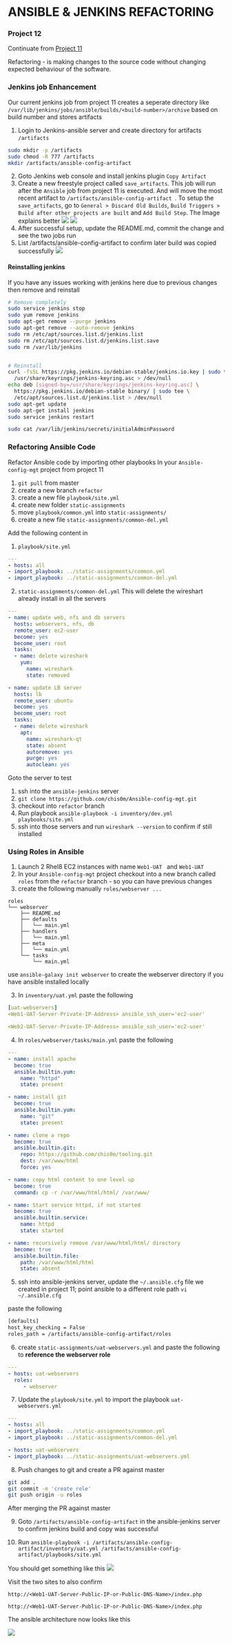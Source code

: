 # ANSIBLE & JENKINS REFACTORING

### Project 12

Continuate from [Project 11](/p-11-ansible-config-mgt.md)

Refactoring - is making changes to the source code without changing expected behaviour of the software.

### Jenkins job Enhancement
Our current jenkins job from project 11 creates a seperate directory like `/var/lib/jenkins/jobs/ansible/builds/<build-number>/archive` based on build number and stores artifacts

1. Login to Jenkins-ansible server and create directory for artifacts `/artifacts`
```bash
sudo mkdir -p /artifacts
sudo chmod -R 777 /artifacts
mkdir /artifacts/ansible-config-artifact 
```

2. Goto Jenkins web console and install jenkins plugin `Copy Artifact`
3. Create a new freestyle project called `save_artifacts`. This job will run after the `Ansible` job from project 11 is executed. And will move the most recent artifact to `/artifacts/ansible-config-artifact `. To setup the `save_artifacts`, go to `General > Discard Old Builds`, `Build Triggers > Build after other projects are built` and `Add Build Step`. The Image explains better
![](https://soms-public-assets.s3.amazonaws.com/images/p12-artifact-mgt-jenkins1.png)
![](https://soms-public-assets.s3.amazonaws.com/images/p12-artifact-mgt-jenkins2.png)
4. After successful setup, update the README.md, commit the change and see the two jobs run
5. List /artifacts/ansible-config-artifact to confirm later build was copied successfully
![](https://soms-public-assets.s3.amazonaws.com/images/p12-list-copied-files.png)



#### Reinstalling jenkins
If you have any issues working with jenkins here due to previous changes then remove and reinstall
```bash
# Remove completely
sudo service jenkins stop
sudo yum remove jenkins
sudo apt-get remove --purge jenkins
sudo apt-get remove --auto-remove jenkins
sudo rm /etc/apt/sources.list.d/jenkins.list
sudo rm /etc/apt/sources.list.d/jenkins.list.save
sudo rm /var/lib/jenkins


# Reinstall
curl -fsSL https://pkg.jenkins.io/debian-stable/jenkins.io.key | sudo tee \
  /usr/share/keyrings/jenkins-keyring.asc > /dev/null
echo deb [signed-by=/usr/share/keyrings/jenkins-keyring.asc] \
  https://pkg.jenkins.io/debian-stable binary/ | sudo tee \
  /etc/apt/sources.list.d/jenkins.list > /dev/null
sudo apt-get update
sudo apt-get install jenkins
sudo service jenkins restart

sudo cat /var/lib/jenkins/secrets/initialAdminPassword
```


### Refactoring Ansible Code
Refactor Ansible code by importing other playbooks
In your `Ansible-config-mgt` project from project 11
1. `git pull` from master
2. create a new branch `refactor`
3. create a new file `playbook/site.yml`
4. create new folder `static-assignments`
5. move `playbook/common.yml` into `static-assignments/`
6. create a new file `static-assignments/common-del.yml`
   
Add the following content in

1. `playbook/site.yml`
```yml
---
- hosts: all
- import_playbook: ../static-assignments/common.yml
- import_playbook: ../static-assignments/common-del.yml
```

2. `static-assignments/common-del.yml`
This will delete the wireshart already install in all the servers
```yml
---
- name: update web, nfs and db servers
  hosts: webservers, nfs, db
  remote_user: ec2-user
  become: yes
  become_user: root
  tasks:
  - name: delete wireshark
    yum:
      name: wireshark
      state: removed

- name: update LB server
  hosts: lb
  remote_user: ubuntu
  become: yes
  become_user: root
  tasks:
  - name: delete wireshark
    apt:
      name: wireshark-qt
      state: absent
      autoremove: yes
      purge: yes
      autoclean: yes
```

Goto the server to test

1. ssh into the `ansible-jenkins` server
2. `git clone https://github.com/chis0m/Ansible-config-mgt.git`
3. checkout into `refactor` branch
4. Run playbook `ansible-playbook -i inventory/dev.yml playbooks/site.yml`
5. ssh into those servers and run `wireshark --version` to confirm if still installed



### Using Roles in Ansible
1. Launch 2 Rhel8 EC2 instances with name `Web1-UAT ` and `Web1-UAT `
2. In your `Ansible-config-mgt` project checkout into a new branch called `roles` from the `refactor` branch - so you can have previous changes
3. create the following manually `roles/webserver ...`
```
roles
└── webserver
    ├── README.md
    ├── defaults
    │   └── main.yml
    ├── handlers
    │   └── main.yml
    ├── meta
    │   └── main.yml
    └── tasks
        └── main.yml
```

use `ansible-galaxy init webserver` to create the webserver directory if you have ansible installed locally

3. In `inventory/uat.yml` paste the following
```yml
[uat-webservers]
<Web1-UAT-Server-Private-IP-Address> ansible_ssh_user='ec2-user' 

<Web2-UAT-Server-Private-IP-Address> ansible_ssh_user='ec2-user' 
```
4. In `roles/webserver/tasks/main.yml` paste the following
```yml
---
- name: install apache                                                      # configure apache
  become: true
  ansible.builtin.yum:
    name: "httpd"
    state: present

- name: install git                                                         # install git
  become: true
  ansible.builtin.yum:
    name: "git"
    state: present

- name: clone a repo                                                        # clone repo
  become: true
  ansible.builtin.git:
    repo: https://github.com/chis0m/tooling.git                             # remmember to subsitute chis0m with your git name
    dest: /var/www/html
    force: yes

- name: copy html content to one level up                                   # copy html to /var/www/html
  become: true
  command: cp -r /var/www/html/html/ /var/www/

- name: Start service httpd, if not started                                 # start httpd server
  become: true
  ansible.builtin.service:
    name: httpd
    state: started

- name: recursively remove /var/www/html/html/ directory                    # remove /var/www/html/html
  become: true
  ansible.builtin.file:
    path: /var/www/html/html
    state: absent
```

5. ssh into ansible-jenkins server, update the `~/.ansible.cfg` file we created in project 11; point ansible to a different role path
 `vi ~/.ansible.cfg`

paste the following

```bash
[defaults]
host_key_checking = False
roles_path = /artifacts/ansible-config-artifact/roles
```

6. create `static-assignments/uat-webservers.yml` and paste the following to **reference the webserver role**
```yml
---
- hosts: uat-webservers
  roles:
     - webserver
```

7. Update the `playbook/site.yml` to import the playbook `uat-webservers.yml`
```yml
---
- hosts: all
- import_playbook: ../static-assignments/common.yml
- import_playbook: ../static-assignments/common-del.yml

- hosts: uat-webservers
- import_playbook: ../static-assignments/uat-webservers.yml
```

8. Push changes to git and create a PR against master
```bash
git add .
git commit -m 'create role'
git push origin -u roles
```
After merging the PR against master

9. Goto `/artifacts/ansible-config-artifact` in the ansible-jenkins server to confirm jenkins build and copy was successful

10. Run `ansible-playbook -i /artifacts/ansible-config-artifact/inventory/uat.yml /artifacts/ansible-config-artifact/playbooks/site.yml`
    
You should get something like this
![](https://soms-public-assets.s3.amazonaws.com/images/p12-result.png)

Visit the two sites to also confirm
```
http://<Web1-UAT-Server-Public-IP-or-Public-DNS-Name>/index.php

http://<Web1-UAT-Server-Public-IP-or-Public-DNS-Name>/index.php
```

The ansible architecture now looks like this

![](https://soms-public-assets.s3.amazonaws.com/images/p12-ansible-architecture.png)